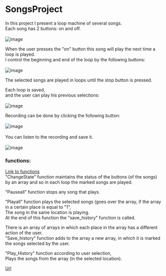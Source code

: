 # SongsProject

In this project I present a loop machine of several songs. <br/>
Each song has 2 buttons: on and off. <br/>
<br/>
![image](https://user-images.githubusercontent.com/57682267/132966938-28a84453-1f04-4cbc-afc6-340fe94ebea4.png)

When the user presses the "on" button this song will play the next time a loop is played. <br/>
I control the beginning and end of the loop by the following buttons: <br/> 
<br/> 
![image](https://user-images.githubusercontent.com/57682267/132966947-8761bf99-22d3-444e-a3d5-3e9f4d28aa37.png) <br/>

The selected songs are played in loops until the stop button is pressed.
 
Each loop is saved, <br/>
and the user can play his previous selections:  <br/>
<br/>
![image](https://user-images.githubusercontent.com/57682267/132966972-88123951-4bcc-4031-9fc3-a0b5be6110dd.png) <br/>

Recording can be done by clicking the following button:  <br/>
<br/>
![image](https://user-images.githubusercontent.com/57682267/132966961-d62c0747-48c0-4a01-97e7-4abd4e7a94aa.png) <br/>
<br/>
You can listen to the recording and save it.<br/>
<br/>
![image](https://user-images.githubusercontent.com/57682267/132967193-fc9d5abb-7f23-4622-b14c-f82f3102ce4c.png) <br/>



### functions:  <br/>
[Link to functions](https://github.com/shaharivka/SongsProject/blob/main/views/scripts/script.js) <br/>
"ChangeState" function maintains the status of the buttons (of the songs) by an array and so in each loop the marked songs are played. <br/>

"Pauseall" function stops any song that plays. <br/>

"Playall" function plays the selected songs (goes over the array, if the array in a certain place is equal to "1", <br/>
The song in the same location is playing.  <br/>
At the end of this function the "save_history" function is called. <br/>

There is an array of arrays in which each place in the array has a different action of the user. <br/>
"Save_history" function adds to the array a new array, in which it is marked the songs selected by the user. <br/>

"Play_History" function according to user selection, <br/>
Plays the songs from the array (in the selected location). <br/>

[Url](https://songsproject.herokuapp.com/#) <br/>
<br/>
